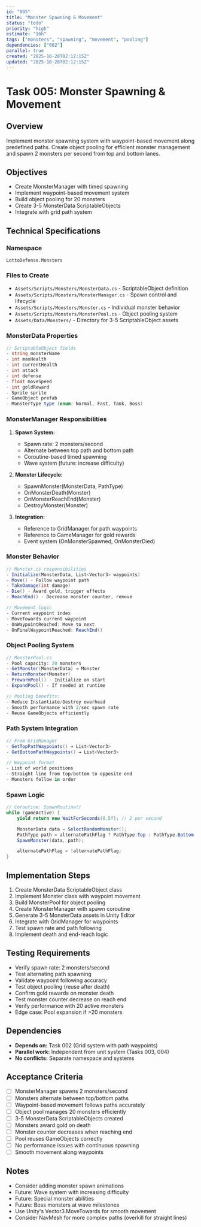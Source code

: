 ```yaml
---
id: "005"
title: "Monster Spawning & Movement"
status: "todo"
priority: "high"
estimate: "16h"
tags: ["monsters", "spawning", "movement", "pooling"]
dependencies: ["002"]
parallel: true
created: "2025-10-28T02:12:15Z"
updated: "2025-10-28T02:12:15Z"
---
```


# Task 005: Monster Spawning & Movement

## Overview
Implement monster spawning system with waypoint-based movement along predefined paths. Create object pooling for efficient monster management and spawn 2 monsters per second from top and bottom lanes.

## Objectives
- Create MonsterManager with timed spawning
- Implement waypoint-based movement system
- Build object pooling for 20 monsters
- Create 3-5 MonsterData ScriptableObjects
- Integrate with grid path system

## Technical Specifications

### Namespace
`LottoDefense.Monsters`

### Files to Create
- `Assets/Scripts/Monsters/MonsterData.cs` - ScriptableObject definition
- `Assets/Scripts/Monsters/MonsterManager.cs` - Spawn control and lifecycle
- `Assets/Scripts/Monsters/Monster.cs` - Individual monster behavior
- `Assets/Scripts/Monsters/MonsterPool.cs` - Object pooling system
- `Assets/Data/Monsters/` - Directory for 3-5 ScriptableObject assets

### MonsterData Properties
```csharp
// ScriptableObject fields
- string monsterName
- int maxHealth
- int currentHealth
- int attack
- int defense
- float moveSpeed
- int goldReward
- Sprite sprite
- GameObject prefab
- MonsterType type (enum: Normal, Fast, Tank, Boss)
```

### MonsterManager Responsibilities
1. **Spawn System:**
   - Spawn rate: 2 monsters/second
   - Alternate between top path and bottom path
   - Coroutine-based timed spawning
   - Wave system (future: increase difficulty)

2. **Monster Lifecycle:**
   - SpawnMonster(MonsterData, PathType)
   - OnMonsterDeath(Monster)
   - OnMonsterReachEnd(Monster)
   - DestroyMonster(Monster)

3. **Integration:**
   - Reference to GridManager for path waypoints
   - Reference to GameManager for gold rewards
   - Event system (OnMonsterSpawned, OnMonsterDied)

### Monster Behavior
```csharp
// Monster.cs responsibilities
- Initialize(MonsterData, List<Vector3> waypoints)
- Move() - Follow waypoint path
- TakeDamage(int damage)
- Die() - Award gold, trigger effects
- ReachEnd() - Decrease monster counter, remove

// Movement logic
- Current waypoint index
- MoveTowards current waypoint
- OnWaypointReached: Move to next
- OnFinalWaypointReached: ReachEnd()
```

### Object Pooling System
```csharp
// MonsterPool.cs
- Pool capacity: 20 monsters
- GetMonster(MonsterData) → Monster
- ReturnMonster(Monster)
- PrewarmPool() - Initialize on start
- ExpandPool() - If needed at runtime

// Pooling benefits:
- Reduce Instantiate/Destroy overhead
- Smooth performance with 2/sec spawn rate
- Reuse GameObjects efficiently
```

### Path System Integration
```csharp
// From GridManager
- GetTopPathWaypoints() → List<Vector3>
- GetBottomPathWaypoints() → List<Vector3>

// Waypoint format
- List of world positions
- Straight line from top/bottom to opposite end
- Monsters follow in order
```

### Spawn Logic
```csharp
// Coroutine: SpawnRoutine()
while (gameActive) {
    yield return new WaitForSeconds(0.5f); // 2 per second

    MonsterData data = SelectRandomMonster();
    PathType path = alternatePathFlag ? PathType.Top : PathType.Bottom;
    SpawnMonster(data, path);

    alternatePathFlag = !alternatePathFlag;
}
```

## Implementation Steps
1. Create MonsterData ScriptableObject class
2. Implement Monster class with waypoint movement
3. Build MonsterPool for object pooling
4. Create MonsterManager with spawn coroutine
5. Generate 3-5 MonsterData assets in Unity Editor
6. Integrate with GridManager for waypoints
7. Test spawn rate and path following
8. Implement death and end-reach logic

## Testing Requirements
- Verify spawn rate: 2 monsters/second
- Test alternating path spawning
- Validate waypoint following accuracy
- Test object pooling (reuse after death)
- Confirm gold rewards on monster death
- Test monster counter decrease on reach end
- Verify performance with 20 active monsters
- Edge case: Pool expansion if >20 monsters

## Dependencies
- **Depends on:** Task 002 (Grid system with path waypoints)
- **Parallel work:** Independent from unit system (Tasks 003, 004)
- **No conflicts:** Separate namespace and systems

## Acceptance Criteria
- [ ] MonsterManager spawns 2 monsters/second
- [ ] Monsters alternate between top/bottom paths
- [ ] Waypoint-based movement follows paths accurately
- [ ] Object pool manages 20 monsters efficiently
- [ ] 3-5 MonsterData ScriptableObjects created
- [ ] Monsters award gold on death
- [ ] Monster counter decreases when reaching end
- [ ] Pool reuses GameObjects correctly
- [ ] No performance issues with continuous spawning
- [ ] Smooth movement along waypoints

## Notes
- Consider adding monster spawn animations
- Future: Wave system with increasing difficulty
- Future: Special monster abilities
- Future: Boss monsters at wave milestones
- Use Unity's Vector3.MoveTowards for smooth movement
- Consider NavMesh for more complex paths (overkill for straight lines)
